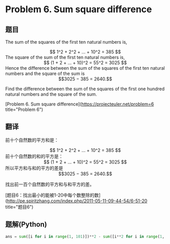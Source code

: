 Problem 6. Sum square difference
========================================

## 题目
The sum of the squares of the first ten natural numbers is,
<center>$$
1^2 + 2^2 + ... + 10^2 = 385
$$</center>
The square of the sum of the first ten natural numbers is,
<center>$$
(1 + 2 + ... + 10)^2 = 55^2 = 3025
$$</center>
Hence the difference between the sum of the squares of the first ten natural numbers and the square of the sum is
<center>$$3025 − 385 = 2640.$$</center>

Find the difference between the sum of the squares of the first one hundred natural numbers and the square of the sum.

[Problem 6. Sum square difference](https://projecteuler.net/problem=6 title="Problem 6")

## 翻译
前十个自然数的平方和是：
<center>$$
1^2 + 2^2 + ... + 10^2 = 385
$$</center>
前十个自然数的和的平方是：
<center>$$
(1 + 2 + ... + 10)^2 = 55^2 = 3025
$$</center>
所以平方和与和的平方的差是<center>$$3025 − 385 = 2640.$$</center>

找出前一百个自然数的平方和与和平方的差。

[题目6：找出最小的能被1-20中每个数整除的数](http://pe.spiritzhang.com/index.php/2011-05-11-09-44-54/6-51-20 title="题目6")

## 题解(Python)
```python
ans = sum([i for i in range(1, 101)])**2 - sum([i**2 for i in range(1, 101)])
```
